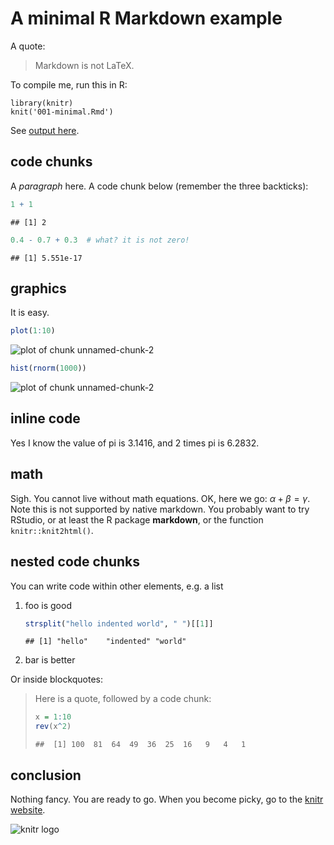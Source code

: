 # A minimal R Markdown example

A quote:

> Markdown is not LaTeX.

To compile me, run this in R:

    library(knitr)
    knit('001-minimal.Rmd')

See [output here](https://github.com/yihui/knitr-examples/blob/master/001-minimal.md).

## code chunks

A _paragraph_ here. A code chunk below (remember the three backticks):


```{.r .chunk-source}
1 + 1
```

```{.chunk-output}
## [1] 2
```

```{.r .chunk-source}
0.4 - 0.7 + 0.3  # what? it is not zero!
```

```{.chunk-output}
## [1] 5.551e-17
```

## graphics

It is easy.


```{.r .chunk-source}
plot(1:10)
```

![plot of chunk unnamed-chunk-2](http://db.yihui.name/knitr-examples/figure/001-minimal-unnamed-chunk-2-1.png)

```{.r .chunk-source}
hist(rnorm(1000))
```

![plot of chunk unnamed-chunk-2](http://db.yihui.name/knitr-examples/figure/001-minimal-unnamed-chunk-2-2.png)

## inline code

Yes I know the value of pi is 3.1416, and 2 times pi is 6.2832.

## math

Sigh. You cannot live without math equations. OK, here we go: $\alpha+\beta=\gamma$. Note this is not supported by native markdown. You probably want to try RStudio, or at least the R package **markdown**, or the function `knitr::knit2html()`.

## nested code chunks

You can write code within other elements, e.g. a list

1. foo is good
    
    ```{.r .chunk-source}
    strsplit("hello indented world", " ")[[1]]
    ```
    
    ```{.chunk-output}
    ## [1] "hello"    "indented" "world"
    ```
2. bar is better

Or inside blockquotes:

> Here is a quote, followed by a code chunk:
>
> 
> ```{.r .chunk-source}
> x = 1:10
> rev(x^2)
> ```
> 
> ```{.chunk-output}
> ##  [1] 100  81  64  49  36  25  16   9   4   1
> ```

## conclusion

Nothing fancy. You are ready to go. When you become picky, go to the [knitr website](http://yihui.name/knitr/).

![knitr logo](http://yihui.name/knitr/images/knit-logo.png)
